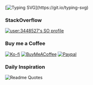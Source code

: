[![Typing SVG](https://readme-typing-svg.herokuapp.com?font=Patua+One&size=24&color=17F700&vCenter=true&lines=Hi+there+I'm+Serpa+!;I'm+a+Frontend+SWE+%40+Mindera.;Welcome+to+my+profile!)](https://git.io/typing-svg)

### StackOverflow
[![user:3448527's SO profile](https://stackoverflow-readme-profile.johannchopin.fr/profile-small/3448527?theme=dark)](https://stackoverflow.com/users/3448527/dippas)

### Buy me a Coffee
[![Ko-fi](https://img.shields.io/badge/Ko--fi-F16061?https://img.shields.io/badge/Ko--fi-F16061?style=flat-square&logo=ko-fi&logoColor=white)](https://ko-fi.com/dippas)
[![BuyMeACoffee](https://img.shields.io/badge/-buy_me_a%C2%A0coffee-orange?style=flat-square&logo=buy-me-a-coffee)](https://www.buymeacoffee.com/dippas)
[![Paypal](https://img.shields.io/badge/PayPal-00457C?style=flat-square&logo=paypal)](http://paypal.me/fserpa)

### Daily Inspiration
![Readme Quotes](https://quotes-github-readme.vercel.app/api?type=horizontal&theme=dark)

